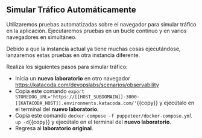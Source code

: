 ## Simular Tráfico Automáticamente

Utilizaremos pruebas automatizadas sobre el navegador para simular tráfico en la aplicación.
Ejecutaremos pruebas en un bucle continuo y en varios navegadores en simultáneo.

Debido a que la instancia actual ya tiene muchas cosas ejecutándose, lanzaremos estas pruebas en otra instancia diferente.

Realiza los siguientes pasos para simular tráfico:
* Inicia un **nuevo laboratorio** en otro navegador <a href="https://katacoda.com/devopslabs/scenarios/observability" 
  target="jenkins">https://katacoda.com/devopslabs/scenarios/observability</a>
* Copia este comando `export STOREDOG_URL='https://[[HOST_SUBDOMAIN]]-3000-[[KATACODA_HOST]].environments.katacoda.com/'`{{copy}} y ejecútalo en el terminal del **nuevo laboratorio**.
* Copia este comando `docker-compose -f puppeteer/docker-compose.yml up -d`{{copy}} y ejecútalo en el terminal del **nuevo laboratorio**.
* Regresa al **laboratorio original**.